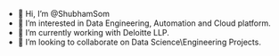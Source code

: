 - 👋 Hi, I’m @ShubhamSom
- 👀 I’m interested in Data Engineering, Automation and Cloud platform.
- 🌱 I’m currently working with Deloitte LLP.
- 💞️ I’m looking to collaborate on Data Science\Engineering Projects.

<!---
ShubhamSom/ShubhamSom is a ✨ special ✨ repository because its `README.md` (this file) appears on your GitHub profile.
You can click the Preview link to take a look at your changes.
--->
